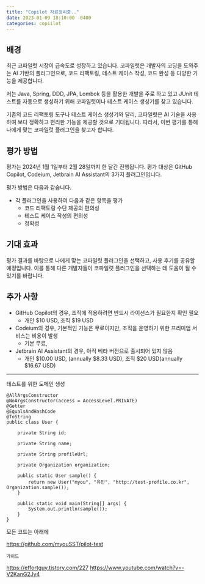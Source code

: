 ```yaml
---
title: "Copilot 자료정리중.."
date: 2023-01-09 18:10:00 -0400
categories: copiilot
---
```


## 배경

최근 코파일럿 시장이 급속도로 성장하고 있습니다. 코파일럿은 개발자의 코딩을 도와주는 AI 기반의 플러그인으로, 코드 리팩토링, 테스트 케이스 작성, 코드 완성 등 다양한 기능을 제공합니다.

저는 Java, Spring, DDD, JPA, Lombok 등을 활용한 개발을 주로 하고 있고 JUnit 테스트를 자동으로 생성하기 위해 코파일럿이나 테스트 케이스 생성기를 찾고 있습니다.

기존의 코드 리팩토링 도구나 테스트 케이스 생성기와 달리, 코파일럿은 AI 기술을 사용하여 보다 정확하고 편리한 기능을 제공할 것으로 기대됩니다. 따라서, 이번 평가를 통해 나에게 맞는 코파일럿 플러그인을 찾고자 합니다.

## 평가 방법

평가는 2024년 1월 1일부터 2월 28일까지 한 달간 진행됩니다. 평가 대상은 GitHub Copilot, Codeium, Jetbrain AI Assistant의 3가지 플러그인입니다.

평가 방법은 다음과 같습니다.

* 각 플러그인을 사용하여 다음과 같은 항목을 평가
    * 코드 리팩토링 수단 제공의 편의성
    * 테스트 케이스 작성의 편의성
    * 정확성

## 기대 효과

평가 결과를 바탕으로 나에게 맞는 코파일럿 플러그인을 선택하고, 사용 후기를 공유할 예정입니다. 이를 통해 다른 개발자들이 코파일럿 플러그인을 선택하는 데 도움이 될 수 있기를 바랍니다.

## 추가 사항

* GitHub Copilot의 경우, 조직에 적용하려면 반드시 라이선스가 필요한지 확인 필요
  * 개인 $10 USD, 조직 $19 USD
* Codeium의 경우, 기본적인 기능은 무료이지만, 조직을 운영하기 위한 프리미엄 서비스는 비용이 발생
  * 기본 무료, 
* Jetbrain AI Assistant의 경우, 아직 베타 버전으로 출시되어 있지 않음
  * 개인 $10.00 USD, (annually $8.33 USD), 조직 $20 USD(annually $16.67 USD)


---
테스트를 위한 도메인 생성
```
@AllArgsConstructor
@NoArgsConstructor(access = AccessLevel.PRIVATE)
@Getter
@EqualsAndHashCode
@ToString
public class User {

    private String id;

    private String name;

    private String profileUrl;

    private Organization organization;

    public static User sample() {
        return new User("myou", "유민", "http://test-profile.co.kr", Organization.sample());
    }

    public static void main(String[] args) {
        System.out.println(sample());
    }
}
```

모든 코드는 아래에

https://github.com/myouSST/pilot-test

`가이드`

https://effortguy.tistory.com/227
https://www.youtube.com/watch?v=-V2KanG2Jy4
